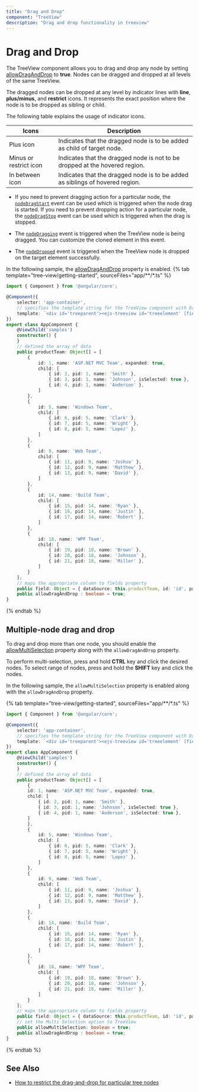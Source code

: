 ```yaml
---
title: "Drag and Drop"
component: "TreeView"
description: "Drag and drop functionality in treeview"
---
```


# Drag and Drop

The TreeView component allows you to drag and drop any node by setting [allowDragAndDrop](../api/treeview#allowdraganddrop)
to **true**. Nodes can be dragged and dropped at all levels of the same TreeView.

The dragged nodes can be dropped at any level by indicator lines with **line**, **plus/minus**, and **restrict** icons.
It represents the exact position where the node is to be dropped as sibling or child.

The following table explains the usage of indicator icons.

| Icons | Description |
|------|-------------|
| Plus icon | Indicates that the dragged node is to be added as child of target node. |
| Minus or restrict icon |Indicates that the dragged node is not to be dropped at the hovered region. |
| In between icon | Indicates that the dragged node is to be added as siblings of hovered region. |

* If you need to prevent dragging action for a particular node, the
[`nodeDragStart`](../api/treeview#nodedragstart) event can be used which is triggered
when the node drag is started. If you need to prevent dropping action for a particular node,
the [`nodeDragStop`](../api/treeview#nodedragstop) event can be used which is triggered
when the drag is stopped.

* The [`nodeDragging`](../api/treeview#nodedragging) event is triggered when the TreeView
node is being dragged. You can customize the cloned element in this event.

* The [`nodeDropped`](../api/treeview#nodedropped) event is triggered when the TreeView
node is dropped on the target element successfully.

In the following sample, the [allowDragAndDrop](../api/treeview#allowdraganddrop) property is enabled.
{% tab template="tree-view/getting-started", sourceFiles="app/**/*.ts"  %}

```typescript
import { Component } from '@angular/core';

@Component({
    selector: 'app-container',
    // specifies the template string for the TreeView component with Drag and Drop
    template: `<div id='treeparent'><ejs-treeview id='treeelement' [fields]='field' [allowMultiSelection]='allowMultiSelection' [allowDragAndDrop]='allowDragAndDrop'></ejs-treeview></div>`
})
export class AppComponent {
    @ViewChild('samples')
    constructor() {
    }
    // defined the array of data
    public productTeam: Object[] = [
        {
            id: 1, name: 'ASP.NET MVC Team', expanded: true,
            child: [
                { id: 2, pid: 1, name: 'Smith' },
                { id: 3, pid: 1, name: 'Johnson', isSelected: true },
                { id: 4, pid: 1, name: 'Anderson' },
            ]
        },
        {
            id: 5, name: 'Windows Team',
            child: [
                { id: 6, pid: 5, name: 'Clark' },
                { id: 7, pid: 5, name: 'Wright' },
                { id: 8, pid: 5, name: 'Lopez' },
            ]
        },
        {
            id: 9, name: 'Web Team',
            child: [
                { id: 11, pid: 9, name: 'Joshua' },
                { id: 12, pid: 9, name: 'Matthew' },
                { id: 13, pid: 9, name: 'David' },
            ]
        },
        {
            id: 14, name: 'Build Team',
            child: [
                { id: 15, pid: 14, name: 'Ryan' },
                { id: 16, pid: 14, name: 'Justin' },
                { id: 17, pid: 14, name: 'Robert' },
            ]
        },
        {
            id: 18, name: 'WPF Team',
            child: [
                { id: 19, pid: 18, name: 'Brown' },
                { id: 20, pid: 18, name: 'Johnson' },
                { id: 21, pid: 18, name: 'Miller' },
            ]
        }
    ];
    // maps the appropriate column to fields property
    public field: Object = { dataSource: this.productTeam, id: 'id', parentID: 'pid', text: 'name', hasChildren: 'hasChild', selected: 'isSelected' };
    public allowDragAndDrop : boolean = true;
}
```

{% endtab %}

## Multiple-node drag and drop

To drag and drop more than one node, you should enable the [allowMultiSelection](../api/treeview#allowmultiselection)
property along with the `allowDragAndDrop` property.

To perform multi-selection, press and hold **CTRL** key and click the desired nodes. To select range of nodes, press and hold
the **SHIFT** key and click the nodes.

In the following sample,  the `allowMultiSelection` property is  enabled along with the `allowDragAndDrop` property.

{% tab template="tree-view/getting-started", sourceFiles="app/**/*.ts"  %}

```typescript
import { Component } from '@angular/core';

@Component({
    selector: 'app-container',
    // specifies the template string for the TreeView component with Drag and Drop
    template: `<div id='treeparent'><ejs-treeview id='treeelement' [fields]='field' [allowMultiSelection]='allowMultiSelection' [allowDragAndDrop]='allowDragAndDrop'></ejs-treeview></div>`
})
export class AppComponent {
    @ViewChild('samples')
    constructor() {
    }
    // defined the array of data
    public productTeam: Object[] = [
        {
        id: 1, name: 'ASP.NET MVC Team', expanded: true,
        child: [
            { id: 2, pid: 1, name: 'Smith' },
            { id: 3, pid: 1, name: 'Johnson', isSelected: true },
            { id: 4, pid: 1, name: 'Anderson', isSelected: true },
        ]
        },
        {
            id: 5, name: 'Windows Team',
            child: [
                { id: 6, pid: 5, name: 'Clark' },
                { id: 7, pid: 5, name: 'Wright' },
                { id: 8, pid: 5, name: 'Lopez' },
            ]
        },
        {
            id: 9, name: 'Web Team',
            child: [
                { id: 11, pid: 9, name: 'Joshua' },
                { id: 12, pid: 9, name: 'Matthew' },
                { id: 13, pid: 9, name: 'David' },
            ]
        },
        {
            id: 14, name: 'Build Team',
            child: [
                { id: 15, pid: 14, name: 'Ryan' },
                { id: 16, pid: 14, name: 'Justin' },
                { id: 17, pid: 14, name: 'Robert' },
            ]
        },
        {
            id: 18, name: 'WPF Team',
            child: [
                { id: 19, pid: 18, name: 'Brown' },
                { id: 20, pid: 18, name: 'Johnson' },
                { id: 21, pid: 18, name: 'Miller' },
            ]
        }
    ];
    // maps the appropriate column to fields property
    public field: Object = { dataSource: this.productTeam, id: 'id', parentID: 'pid', text: 'name', hasChildren: 'hasChild', selected: 'isSelected' };
    // set the Multi Selection option to TreeView
    public allowMultiSelection: boolean = true;
    public allowDragAndDrop : boolean = true;
}
```

{% endtab %}

## See Also

* [How to restrict the drag-and-drop for particular tree nodes](./how-to/restrict-the-drag-and-drop-for-particular-tree-nodes)
